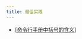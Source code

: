```yaml
---
title: 最佳实践
---
```


- [[命令行手册中括号的含义]]

[//begin]: # "Autogenerated link references for markdown compatibility"
[命令行手册中括号的含义]: %E5%91%BD%E4%BB%A4%E8%A1%8C%E6%89%8B%E5%86%8C%E4%B8%AD%E6%8B%AC%E5%8F%B7%E7%9A%84%E5%90%AB%E4%B9%89 "命令行手册中括号的含义"
[//end]: # "Autogenerated link references"
